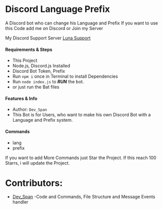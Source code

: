 # Discord Language Prefix
A Discord bot who can change his Language and Prefix
If you want to use this Code add me on Discord or Join my Server

My Discord Support Server [Luna Support](https://discord.gg/deVpa7xyP3)

#### Requirements & Steps
* This Project
* Node.js, Discord.js Installed
* Discord Bot Token, Prefix
* Run `npm i` once in Terminal to install Dependencies
* Run `node index.js` to ***RUN*** the bot.
* or just run the Bat files

#### Features & Info
* Author: `Dev_Span`
* This Bot is for Users, who want to make his own Discord Bot with a Language and Prefix system.

#### Commands 
* lang
* prefix

If you want to add More Commands just Star the Project.
If this reach 100 Starrs, i will update the Project. 

# Contributors:
 * [Dev_Span](https://github.com/Dev-Span) -Code and Commands, File Structure and Message Events handler
